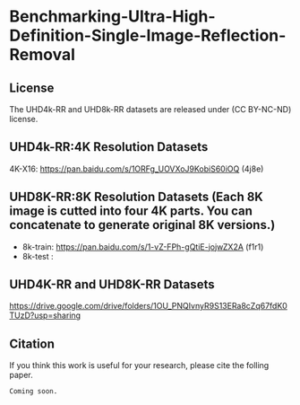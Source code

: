 # Benchmarking-Ultra-High-Definition-Single-Image-Reflection-Removal

## License

The UHD4k-RR and UHD8k-RR datasets are released under (CC BY-NC-ND) license.

## UHD4k-RR:4K Resolution Datasets

4K-X16: https://pan.baidu.com/s/1ORFg_UOVXoJ9KobiS60iOQ (4j8e)

## UHD8K-RR:8K Resolution Datasets (Each 8K image is cutted into four 4K parts. You can concatenate to generate original 8K versions.)

- 8k-train: https://pan.baidu.com/s/1-vZ-FPh-gQtiE-jojwZX2A (f1r1)
- 8k-test : 

## UHD4K-RR and UHD8K-RR Datasets

https://drive.google.com/drive/folders/1OU_PNQIvnyR9S13ERa8cZq67fdK0TUzD?usp=sharing

## Citation

If you think this work is useful for your research, please cite the folling paper.

```
Coming soon.

```
